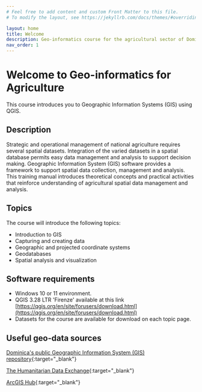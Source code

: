 ```yaml
---
# Feel free to add content and custom Front Matter to this file.
# To modify the layout, see https://jekyllrb.com/docs/themes/#overriding-theme-defaults

layout: home
title: Welcome
description: Geo-informatics course for the agricultural sector of Dominica.
nav_order: 1
---
```


# Welcome to Geo-informatics for Agriculture

This course introduces you to Geographic Information Systems (GIS) using QGIS.

## Description

Strategic and operational management of national agriculture requires several spatial datasets. Integration of the varied datasets in a spatial database permits easy data management and analysis to support decision making. Geographic Information System (GIS) software provides a framework to support spatial data collection, management and analysis. This training manual introduces theoretical concepts and practical activities that reinforce understanding of agricultural spatial data management and analysis.

## Topics

The course will introduce the following topics:
* Introduction to GIS
* Capturing and creating data
* Geographic and projected coordinate systems
* Geodatabases
* Spatial analysis and visualization

<!-- Details of each topic are shown below:

|Day | Topics | Activities | Outcomes |
| 1 | Introduction | Introduction to QGIS interface, GIS data models and structures | Participants are familiar with QGIS interface and key tools, can load and interact with vector/raster data, change symbology, open attribute table, create layouts and print maps. |
| 2 | Capturing/creating data | On-screen digitizing | Participants are able to digitize features from scanned map and Google Earth (convert between kml/kmz/shapefile), import GPS data to shapefile, update attribute table, convert between raster and vector data. |
| 3 | Project and reproject data |  Participants are able to identify the coordinate system of a layer, distinguish between GCS and PCS, assign and transform coordinate systems to a layer and georeference an image. |
| 4 | Geodatabases |  Create and populate geodatabases | Participants understand key concepts of relational databases and are able to create, populate and edit geodatabases. |
| 5 | Spatial analysis and visualization | Undertake basic spatial analysis | Participants understand the main categories of spatial analysis, are able to design analytical steps to solve a spatial problem using vector or raster data and visualize the analytical output. -->

## Software requirements

* Windows 10 or 11 environment.
* QGIS 3.28 LTR 'Firenze' available at this link [https://qgis.org/en/site/forusers/download.html](https://qgis.org/en/site/forusers/download.html)
* Datasets for the course are available for download on each topic page.

## Useful geo-data sources

[Dominica's public Geographic Information System (GIS) repository](https://dominode.dm/){:target="_blank"}

[The Humanitarian Data Exchange](https://data.humdata.org/){:target="_blank"}

[ArcGIS Hub](https://hub.arcgis.com/){:target="_blank"}

<!-- ## File upload

[Upload your maps and other output files here.](https://theuwi-my.sharepoint.com/:f:/g/personal/20006608_cavehill_uwi_edu/ElKU_5tX4uhKlczax-N8P3IB7wTOpCZCV1aZYLazyxpXpA){:target="_blank"} -->

